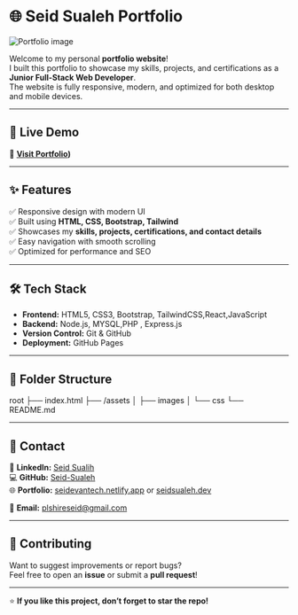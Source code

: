 # 🌐 Seid Sualeh Portfolio

![Portfolio image](./image/port.png) <!-- Replace with a real screenshot path if available -->

Welcome to my personal **portfolio website**!  
I built this portfolio to showcase my skills, projects, and certifications as a **Junior Full-Stack Web Developer**.  
The website is fully responsive, modern, and optimized for both desktop and mobile devices.

---

## 🚀 Live Demo
🔗 **[Visit Portfolio](https://seidsualeh.netlify.app/))** 


---

## ✨ Features
✅ Responsive design with modern UI  
✅ Built using **HTML, CSS, Bootstrap, Tailwind**  
✅ Showcases my **skills, projects, certifications, and contact details**  
✅ Easy navigation with smooth scrolling  
✅ Optimized for performance and SEO

---

## 🛠️ Tech Stack
- **Frontend:** HTML5, CSS3, Bootstrap, TailwindCSS,React,JavaScript
-  **Backend:** Node.js, MYSQL,PHP , Express.js
- **Version Control:** Git & GitHub
- **Deployment:** GitHub Pages

---

## 📂 Folder Structure
root
├── index.html
├── /assets
│ ├── images
│ └── css
└── README.md

---

## 📧 Contact
💼 **LinkedIn:** [Seid Sualih](https://www.linkedin.com/in/seid-sualih)  
💻 **GitHub:** [Seid-Sualeh](https://github.com/Seid-Sualeh)  
🌐 **Portfolio:** [seidevantech.netlify.app](https://seidevantech.netlify.app)  or [seidsualeh.dev](https://seidsualeh.dev)
           
📧 **Email:** plshireseid@gmail.com  

---

## 🤝 Contributing
Want to suggest improvements or report bugs?  
Feel free to open an **issue** or submit a **pull request**!

---

⭐ **If you like this project, don’t forget to star the repo!**

